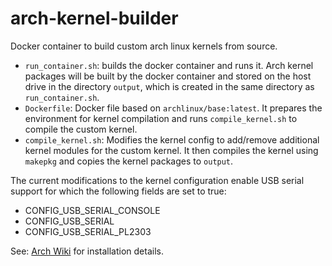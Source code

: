 # arch-kernel-builder
Docker container to build custom arch linux kernels from source.

- `run_container.sh`: builds the docker container and runs it. Arch kernel packages will be built by the docker container and stored on the host drive in the directory `output`, which is created in the same directory as `run_container.sh`.
- `Dockerfile`: Docker file based on `archlinux/base:latest`. It prepares the environment for kernel compilation and runs `compile_kernel.sh` to compile the custom kernel.
- `compile_kernel.sh`: Modifies the kernel config to add/remove additional kernel modules for the custom kernel. It then compiles the kernel using `makepkg` and copies the kernel packages to `output`.

The current modifications to the kernel configuration enable USB serial support for which the following fields are set to true:
- CONFIG_USB_SERIAL_CONSOLE
- CONFIG_USB_SERIAL
- CONFIG_USB_SERIAL_PL2303

See: [Arch Wiki](https://wiki.archlinux.org/index.php/Kernel/Arch_Build_System#Installing) for installation details.
